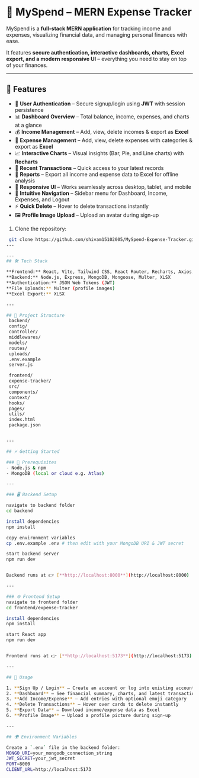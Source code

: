 # 💸 MySpend – MERN Expense Tracker  

MySpend is a **full‑stack MERN application** for tracking income and expenses, visualizing financial data, and managing personal finances with ease.  

It features **secure authentication, interactive dashboards, charts, Excel export, and a modern responsive UI** – everything you need to stay on top of your finances.  

---

## 🚀 Features  

- 🔐 **User Authentication** – Secure signup/login using **JWT** with session persistence  
- 📊 **Dashboard Overview** – Total balance, income, expenses, and charts at a glance  
- 💰 **Income Management** – Add, view, delete incomes & export as **Excel**  
- 💸 **Expense Management** – Add, view, delete expenses with categories & export as **Excel**  
- 📈 **Interactive Charts** – Visual insights (Bar, Pie, and Line charts) with **Recharts**  
- 📝 **Recent Transactions** – Quick access to your latest records  
- 📁 **Reports** – Export all income and expense data to Excel for offline analysis  
- 📱 **Responsive UI** – Works seamlessly across desktop, tablet, and mobile  
- 🧭 **Intuitive Navigation** – Sidebar menu for Dashboard, Income, Expenses, and Logout  
- ⚡ **Quick Delete** – Hover to delete transactions instantly  
- 🖼 **Profile Image Upload** – Upload an avatar during sign‑up

1. Clone the repository:
```sh
 git clone https://github.com/shivam15102005/MySpend-Expense-Tracker.git
---

---
## 🛠 Tech Stack  

**Frontend:** React, Vite, Tailwind CSS, React Router, Recharts, Axios, Emoji Picker  
**Backend:** Node.js, Express, MongoDB, Mongoose, Multer, XLSX  
**Authentication:** JSON Web Tokens (JWT)  
**File Uploads:** Multer (profile images)  
**Excel Export:** XLSX  

---

## 📂 Project Structure  
 backend/
 config/
 controller/
 middlewares/
 models/
 routes/
 uploads/
 .env.example
 server.js

 frontend/
 expense-tracker/
 src/
 components/
 context/
 hooks/
 pages/
 utils/
 index.html
 package.json


---

## ⚡ Getting Started  

### 🔑 Prerequisites  
- Node.js & npm  
- MongoDB (local or cloud e.g. Atlas)  

---

### 🖥 Backend Setup  

navigate to backend folder
cd backend

install dependencies
npm install

copy environment variables
cp .env.example .env # then edit with your MongoDB URI & JWT secret

start backend server
npm run dev


Backend runs at 👉 [**http://localhost:8000**](http://localhost:8000)  

---

### 🌐 Frontend Setup  
navigate to frontend folder
cd frontend/expense-tracker

install dependencies
npm install

start React app
npm run dev


Frontend runs at 👉 [**http://localhost:5173**](http://localhost:5173)  

---

## 🎯 Usage  

1. **Sign Up / Login** – Create an account or log into existing account  
2. **Dashboard** – See financial summary, charts, and latest transactions  
3. **Add Income/Expense** – Add entries with optional emoji category  
4. **Delete Transactions** – Hover over cards to delete instantly  
5. **Export Data** – Download income/expense data as Excel  
6. **Profile Image** – Upload a profile picture during sign‑up  

---

## 🌍 Environment Variables  

Create a `.env` file in the backend folder:  
MONGO_URI=your_mongodb_connection_string
JWT_SECRET=your_jwt_secret
PORT=8000
CLIENT_URL=http://localhost:5173

